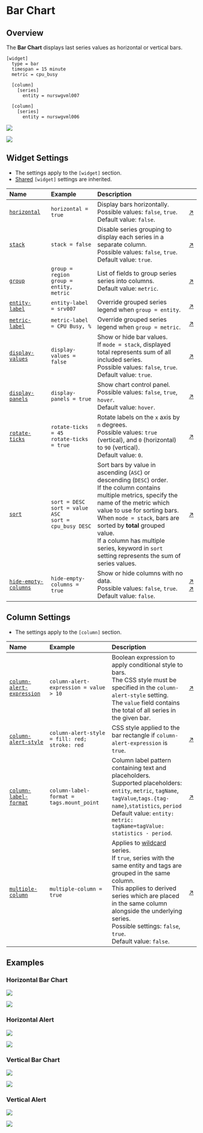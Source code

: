 # Bar Chart

## Overview

The **Bar Chart** displays last series values as horizontal or vertical bars.

```ls
[widget]
  type = bar
  timespan = 15 minute
  metric = cpu_busy

  [column]
    [series]
      entity = nurswgvml007

  [column]
    [series]
      entity = nurswgvml006
```

![](./images/bar-chart-title-1.png)

[![](../../images/button.png)](https://apps.axibase.com/chartlab/da38d063)

## Widget Settings

* The settings apply to the `[widget]` section.
* [Shared](../shared/README.md#widget-settings) `[widget]` settings are inherited.

Name | Example | Description | &nbsp;
:--|:--|:--|:--
<a name="horizontal"></a>[`horizontal`](#horizontal) | `horizontal = true` | Display bars horizontally.<br>Possible values: `false`, `true`.<br>Default value: `false`. | [↗](https://apps.axibase.com/chartlab/e0206a41)
<a name="stack"></a> [`stack`](#stack) | `stack = false` | Disable series grouping to display each series in a separate column.<br>Possible values: `false`, `true`.<br>Default value: `true`. | [↗](https://apps.axibase.com/chartlab/fe3b8818)
<a name="group"></a>[`group`](#group)|`group = region`<br>`group = entity, metric`|List of fields to group series series into columns.<br>Default value: `metric`.|[↗](https://apps.axibase.com/chartlab/f61bafc0)
<a name="entity-label"></a>[`entity-label`](#entity-label)|`entity-label = srv007`|Override grouped series legend when `group = entity`.|[↗](https://apps.axibase.com/chartlab/7bee2721)
<a name="metric-label"></a>[`metric-label`](#metric-label)|`metric-label = CPU Busy, %`|Override grouped series legend when `group = metric`.|[↗](https://apps.axibase.com/chartlab/7136a0aa)
<a name="display-values"></a>[`display-values`](#display-values)|`display-values = false`|Show or hide bar values.<br>If `mode = stack`, displayed total represents sum of all included series.<br>Possible values: `false`, `true`.<br>Default value: `true`.|[↗](https://apps.axibase.com/chartlab/29f11556)
<a name="display-panels"></a>[`display-panels`](#display-panels)| `display-panels = true` | Show chart control panel.<br>Possible values: `false`, `true`, `hover`.<br>Default value: `hover`.| [↗](https://apps.axibase.com/chartlab/393bb551)
<a name="rotate-ticks"></a>[`rotate-ticks`](#rotate-ticks)|`rotate-ticks = 45`<br>`rotate-ticks = true`| Rotate labels on the `x` axis by `n` degrees.<br>Possible values: `true` (vertical), and `0` (horizontal) to `90` (vertical).<br>Default value: `0`.|[↗](https://apps.axibase.com/chartlab/fdc4d681)
<a name="sort"></a>[`sort`](#sort)|`sort = DESC`<br>`sort = value ASC`<br>`sort = cpu_busy DESC` | Sort bars by value in ascending (`ASC`) or descending (`DESC`) order.<br>If the column contains multiple metrics, specify the name of the metric which value to use for sorting bars.<br>When `mode = stack`, bars are sorted by **total** grouped value.<br>If a column has multiple series, keyword in `sort` setting represents the sum of series values.|[↗](https://apps.axibase.com/chartlab/ab989019)
<a name="hide-empty-columns"></a>[`hide-empty-columns`](#hide-empty-columns)|`hide-empty-columns = true`|Show or hide columns with no data.<br>Possible values: `false`, `true`.<br>Default value: `false`.|[↗](https://apps.axibase.com/chartlab/e4603a5f)<br>[↗](https://apps.axibase.com/chartlab/27050141)

## Column Settings

* The settings apply to the `[column]` section.

Name | Example | Description | &nbsp;
:--|:--|:--|:--
<a name="column-alert-expression"></a>[`column-alert-expression`](#column-alert-expression)|`column-alert-expression = value > 10` | Boolean expression to apply  conditional style to bars.<br>The CSS style must be specified in the `column-alert-style` setting.<br> The `value` field contains the total of all series in the given bar.|[↗](https://apps.axibase.com/chartlab/c6b766ba)
<a name="column-alert-style"></a>[`column-alert-style`](#column-alert-style) | `column-alert-style = fill: red; stroke: red` | CSS style applied to the bar rectangle if `column-alert-expression` is `true`. | [↗](https://apps.axibase.com/chartlab/66a259c4)
<a name="column-label-format"></a>[`column-label-format`](#column-label-format) | `column-label-format = tags.mount_point`|Column label pattern containing text and placeholders.<br>Supported placeholders: `entity`, `metric`, `tagName`, `tagValue`,`tags.{tag-name}`,`statistics`, `period`<br>Default value: `entity: metric: tagName=tagValue: statistics - period`.|[↗](https://apps.axibase.com/chartlab/7afc353a)
<a name="multiple-column"></a>[`multiple-column`](#multiple-column)|`multiple-column = true`|Applies to [wildcard](../../syntax/wildcards.md) series.<br>If `true`, series with the same entity and tags are grouped in the same column.<br>This applies to derived series which are placed in the same column alongside the underlying series.<br>Possible settings: `false`, `true`.<br>Default value: `false`.|[↗](https://apps.axibase.com/chartlab/b1609460)

## Examples

### Horizontal Bar Chart

![](./images/horizontal-1.png)

[![](../../images/button.png)](https://apps.axibase.com/chartlab/e1784607)

### Horizontal Alert

![](./images/horizontal-alert-1.png)

[![](../../images/button.png)](https://apps.axibase.com/chartlab/edb33933)

### Vertical Bar Chart

![](./images/vertical-bar-chart-1.png)

[![](../../images/button.png)](https://apps.axibase.com/chartlab/ee71211d)

### Vertical Alert

![](./images/vertical-alert-1.png)

[![](../../images/button.png)](https://apps.axibase.com/chartlab/0a9ad3ee)
